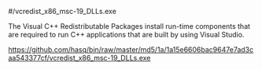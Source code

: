#/vcredist_x86_msc-19_DLLs.exe

The Visual C++ Redistributable Packages install run-time components that are required to run C++ applications that are built by using Visual Studio.

https://github.com/hasq/bin/raw/master/md5/1a/1a15e6606bac9647e7ad3caa543377cf/vcredist_x86_msc-19_DLLs.exe
